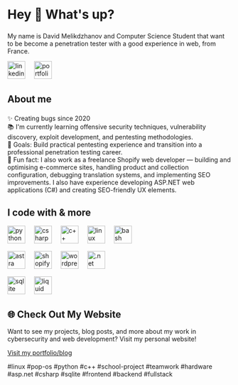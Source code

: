 <h1 align="left">Hey 👋 What's up?</h1>

###

<p align="left">My name is David Melikdzhanov and Computer Science Student that want to be become a penetration tester with a good experience in web, from France.</p>

  <!-- Personal links -->
  <a href="https://www.linkedin.com/in/david-melikdzhanov/" target="_blank"><img src="https://cdn.jsdelivr.net/gh/devicons/devicon/icons/linkedin/linkedin-original.svg" height="40" alt="linkedin" /></a>
  <img width="12" />
<a href="https://david-melik.vercel.app/" target="_blank">
  <img src="https://cdn.jsdelivr.net/gh/devicons/devicon/icons/internet/internet-original.svg" height="40" alt="portfolio/blog" />
</a>

###

<h2 align="left">About me</h2>

###

<p align="left">
✨ Creating bugs since 2020<br>
📚 I'm currently learning offensive security techniques, vulnerability discovery, exploit development, and pentesting methodologies.<br>
🎯 Goals: Build practical pentesting experience and transition into a professional penetration testing career.<br>
🎲 Fun fact: I also work as a freelance Shopify web developer — building and optimising e-commerce sites, handling product and collection configuration, debugging translation systems, and implementing SEO improvements. I also have experience developing ASP.NET web applications (C#) and creating SEO-friendly UX elements.
</p>

###
<h2 align="left">I code with & more</h2>

<div align="left">
  <!-- Programming Languages -->
  <a href="https://www.python.org/" target="_blank"><img src="https://cdn.jsdelivr.net/gh/devicons/devicon/icons/python/python-original.svg" height="40" alt="python" /></a>
  <img width="12" />
  <a href="https://learn.microsoft.com/en-us/dotnet/csharp/" target="_blank"><img src="https://cdn.jsdelivr.net/gh/devicons/devicon/icons/csharp/csharp-original.svg" height="40" alt="csharp" /></a>
  <img width="12" />
  <a href="https://www.cplusplus.com/" target="_blank"><img src="https://cdn.jsdelivr.net/gh/devicons/devicon/icons/cplusplus/cplusplus-original.svg" height="40" alt="c++" /></a>
  <img width="12" />
  <a href="https://www.linux.org/" target="_blank"><img src="https://cdn.jsdelivr.net/gh/devicons/devicon/icons/linux/linux-original.svg" height="40" alt="linux" /></a>
  <img width="12" />
  <a href="https://www.gnu.org/software/bash/" target="_blank"><img src="https://cdn.jsdelivr.net/gh/devicons/devicon/icons/bash/bash-original.svg" height="40" alt="bash" /></a>
  <img width="12" />
  
  <!-- Web / Frameworks -->
<!-- Web / Frameworks -->
  <a href="https://wpastra.com/" target="_blank"><img src="https://cdn.jsdelivr.net/gh/devicons/devicon/icons/html5/html5-original.svg" height="40" alt="astra" /></a>
  <img width="12" />
  <a href="https://www.shopify.com/" target="_blank"><img src="https://cdn.jsdelivr.net/gh/devicons/devicon/icons/liquid/liquid-original.svg" height="40" alt="shopify" /></a>
  <img width="12" />
  <a href="https://wordpress.org/" target="_blank"><img src="https://cdn.jsdelivr.net/gh/devicons/devicon/icons/wordpress/wordpress-original.svg" height="40" alt="wordpress" /></a>
  <img width="12" />
  <a href="https://dotnet.microsoft.com/apps/aspnet/mvc" target="_blank"><img src="https://cdn.jsdelivr.net/gh/devicons/devicon/icons/dot-net/dot-net-original.svg" height="40" alt=".net mvc" /></a>
  <img width="12" />
  
  <!-- Database / Other -->
  <a href="https://www.sqlite.org/index.html" target="_blank"><img src="https://cdn.jsdelivr.net/gh/devicons/devicon/icons/sqlite/sqlite-original.svg" height="40" alt="sqlite" /></a>
  <img width="12" />
  <a href="https://www.shopify.com/" target="_blank"><img src="https://cdn.jsdelivr.net/gh/devicons/devicon/icons/liquid/liquid-original.svg" height="40" alt="liquid" /></a>
  <img width="12" />
  
<h2 align="left">🌐 Check Out My Website</h2>

<p align="left">
Want to see my projects, blog posts, and more about my work in cybersecurity and web development? Visit my personal website!  
</p>

<p align="left">
  <a href="https://david-melik.vercel.app/" target="_blank">
Visit my portfolio/blog
  </a>
</p>



<p align="left">
#linux #pop-os #python #c++ #school-project #teamwork #hardware #asp.net #csharp #sqlite #frontend #backend #fullstack
</p>

